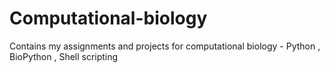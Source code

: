 # Computational-biology
Contains my assignments and projects for computational biology - Python , BioPython , Shell scripting
